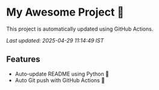 # My Awesome Project 🚀

This project is automatically updated using GitHub Actions.

_Last updated: 2025-04-29 11:14:49 IST_

## Features
- Auto-update README using Python 🐍
- Auto Git push with GitHub Actions 🤖
